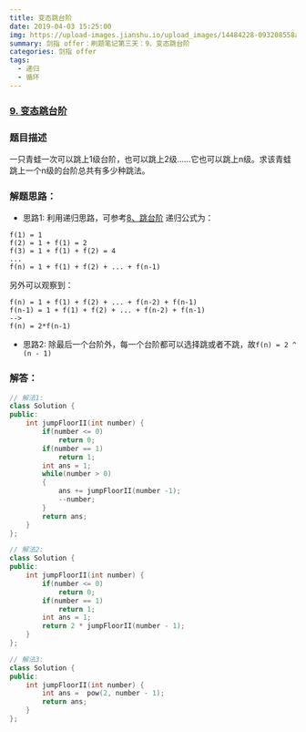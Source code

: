 ```yaml
---
title: 变态跳台阶
date: 2019-04-03 15:25:00
img: https://upload-images.jianshu.io/upload_images/14484228-093208558abbeeac.jpg?imageMogr2/auto-orient/strip%7CimageView2/2/w/1240
summary: 剑指 offer：刷题笔记第三天：9、变态跳台阶
categories: 剑指 offer
tags:
  - 递归
  - 循环
---
```

### [9\. 变态跳台阶](https://www.nowcoder.com/practice/22243d016f6b47f2a6928b4313c85387?tpId=13&tqId=11162&tPage=1&rp=1&ru=/ta/coding-interviews&qru=/ta/coding-interviews/question-ranking)

### 题目描述
一只青蛙一次可以跳上1级台阶，也可以跳上2级……它也可以跳上n级。求该青蛙跳上一个n级的台阶总共有多少种跳法。

### 解题思路：
+ 思路1: 利用递归思路，可参考[8、跳台阶](http://blog.wenguang0816.top/2019/04/03/08-jumpFloor/)
递归公式为：
```
f(1) = 1
f(2) = 1 + f(1) = 2
f(3) = 1 + f(1) + f(2) = 4
...
f(n) = 1 + f(1) + f(2) + ... + f(n-1)
```
另外可以观察到：
```
f(n) = 1 + f(1) + f(2) + ... + f(n-2) + f(n-1)
f(n-1) = 1 + f(1) + f(2) + ... + f(n-2) + f(n-1)
-->
f(n) = 2*f(n-1)
```
+ 思路2: 除最后一个台阶外，每一个台阶都可以选择跳或者不跳，故`f(n) = 2 ^ (n - 1)`

### 解答：

```cpp
// 解法1:
class Solution {
public:
    int jumpFloorII(int number) {
        if(number <= 0)
            return 0;
        if(number == 1)
            return 1;
        int ans = 1;
        while(number > 0)
        {
            ans += jumpFloorII(number -1);
            --number;
        }
        return ans;
    }
};

// 解法2:
class Solution {
public:
    int jumpFloorII(int number) {
        if(number <= 0)
            return 0;
        if(number == 1)
            return 1;
        int ans = 1;
        return 2 * jumpFloorII(number - 1);
    }
};

// 解法3:
class Solution {
public:
    int jumpFloorII(int number) {
        int ans =  pow(2, number - 1);
        return ans;
    }
};
```